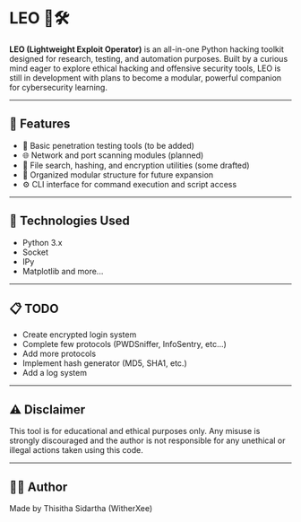 # LEO 🐍🛠️

**LEO (Lightweight Exploit Operator)** is an all-in-one Python hacking toolkit designed for research, testing, and automation purposes. Built by a curious mind eager to explore ethical hacking and offensive security tools, LEO is still in development with plans to become a modular, powerful companion for cybersecurity learning.

---

## 🧠 Features

- 🧪 Basic penetration testing tools (to be added)
- 🌐 Network and port scanning modules (planned)
- 📁 File search, hashing, and encryption utilities (some drafted)
- 📂 Organized modular structure for future expansion
- ⚙️ CLI interface for command execution and script access

---

## 🚀 Technologies Used

- Python 3.x
- Socket
- IPy
- Matplotlib and more...

---

## 📋 TODO

- Create encrypted login system
- Complete few protocols (PWDSniffer, InfoSentry, etc...)
- Add more protocols
- Implement hash generator (MD5, SHA1, etc.)
- Add a log system

---

## ⚠️ Disclaimer
This tool is for educational and ethical purposes only.
Any misuse is strongly discouraged and the author is not responsible for any unethical or illegal actions taken using this code.

---

## 👨‍💻 Author
Made by Thisitha Sidartha (WitherXee)
